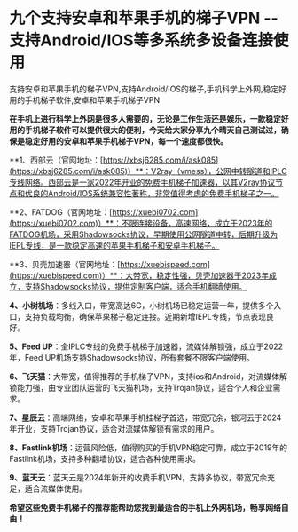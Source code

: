 # 九个支持安卓和苹果手机的梯子VPN -- 支持Android/IOS等多系统多设备连接使用
支持安卓和苹果手机的梯子VPN,支持Android/IOS的梯子,手机科学上外网,稳定好用的手机梯子软件,安卓和苹果手机梯子VPN

**在手机上进行科学上外网是很多人需要的，无论是工作生活还是娱乐，一款稳定好用的手机梯子软件可以提供很大的便利，今天给大家分享九个晴天自己测试过，确保是稳定好用的安卓和苹果手机梯子VPN，每一个速度都很快。**

**1、西部云（官网地址：[https://xbsj6285.com/i/ask085](https://xbsj6285.com/i/ask085)）**：V2ray（vmess），公网中转隧道和IPLC专线网络。西部云是一家2022年开业的免费手机梯子加速器，以其V2ray协议节点和优良的Android/IOS系统兼容性著称，非常值得考虑的免费手机梯子之一。

**2、FATDOG（官网地址：[https://xuebi0702.com](https://xuebi0702.com)）**：不限连接设备，高速网络，成立于2023年的FATDOG机场，采用Shadowsocks协议，早期使用公网隧道中转，后期升级为IEPL专线，是一款稳定高速的苹果手机梯子和安卓手机梯子。

**3、贝壳加速器（官网地址：[https://xuebispeed.com](https://xuebispeed.com)）**：大带宽，稳定性强，贝壳加速器于2023年成立，支持Shadowsocks协议，提供定制客户端，适合手机翻墙使用。

**4、小树机场**：多线入口，带宽高达6G，小树机场已稳定运营一年，提供多个入口，支持负载均衡，确保苹果梯子稳定连接。近期新增IEPL专线，节点表现良好。

**5、Feed UP**：全IPLC专线的免费手机梯子加速器，流媒体解锁强，成立于2022年，Feed UP机场支持Shadowsocks协议，所有套餐不限客户端使用。

**6、飞天猫**：大带宽，值得推荐的手机梯子VPN，支持ios和Android，对流媒体解锁能力强，由专业团队运营的飞天猫机场，支持Trojan协议，适合个人和企业需求。

**7、星辰云**：高端网络，安卓和苹果手机挂梯子首选，带宽冗余，银河云于2024年开业，支持Trojan协议，适合对流媒体解锁有需求的用户。

**8、Fastlink机场**：运营风险低，值得购买的手机VPN稳定可靠，成立于2019年的Fastlink机场，支持多种翻墙协议，适合各种使用需求。

**9、蓝天云**：蓝天云是2024年新开的收费手机VPN，支持多协议，带宽冗余充足，适合流媒体使用。

**希望这些免费手机梯子的推荐能帮助您找到最适合的手机上外网机场，畅享网络自由！**
